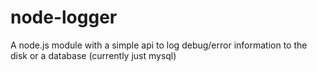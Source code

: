 # node-logger
A node.js module with a simple api to log debug/error information to the disk or a database (currently just mysql)
